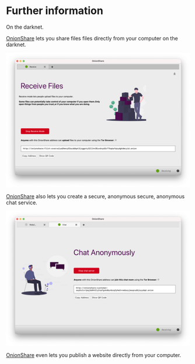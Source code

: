 Further information
====================

On the darknet.


[OnionShare](https://onionshare.org/) lets you share files
files directly from your computer on the darknet.


![Onionshare files](/assets/i/onionshare-files.png "Onionshare files")


[OnionShare](https://onionshare.org/) also lets you create a secure, anonymous
secure, anonymous chat service.


![Onionshare chat](/assets/i/onionshare-chat.png "Onionshare chat")


[OnionShare](https://onionshare.org/) even lets you publish a website
directly from your computer.
